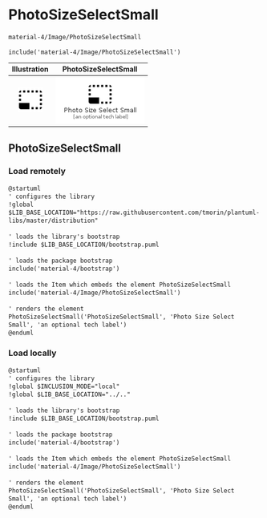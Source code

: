 # PhotoSizeSelectSmall


```text
material-4/Image/PhotoSizeSelectSmall
```

```text
include('material-4/Image/PhotoSizeSelectSmall')
```



| Illustration | PhotoSizeSelectSmall |
| :---: | :---: |
| ![illustration for Illustration](../../material-4/Image/PhotoSizeSelectSmall.png) | ![illustration for PhotoSizeSelectSmall](../../material-4/Image/PhotoSizeSelectSmall.Local.png) |




## PhotoSizeSelectSmall

### Load remotely
```plantuml
@startuml
' configures the library
!global $LIB_BASE_LOCATION="https://raw.githubusercontent.com/tmorin/plantuml-libs/master/distribution"

' loads the library's bootstrap
!include $LIB_BASE_LOCATION/bootstrap.puml

' loads the package bootstrap
include('material-4/bootstrap')

' loads the Item which embeds the element PhotoSizeSelectSmall
include('material-4/Image/PhotoSizeSelectSmall')

' renders the element
PhotoSizeSelectSmall('PhotoSizeSelectSmall', 'Photo Size Select Small', 'an optional tech label')
@enduml
```

### Load locally
```plantuml
@startuml
' configures the library
!global $INCLUSION_MODE="local"
!global $LIB_BASE_LOCATION="../.."

' loads the library's bootstrap
!include $LIB_BASE_LOCATION/bootstrap.puml

' loads the package bootstrap
include('material-4/bootstrap')

' loads the Item which embeds the element PhotoSizeSelectSmall
include('material-4/Image/PhotoSizeSelectSmall')

' renders the element
PhotoSizeSelectSmall('PhotoSizeSelectSmall', 'Photo Size Select Small', 'an optional tech label')
@enduml
```

